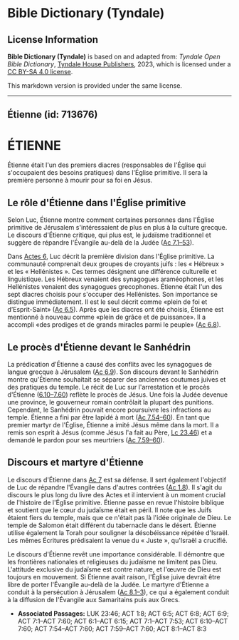 # Bible Dictionary (Tyndale)

## License Information

**Bible Dictionary (Tyndale)** is based on and adapted from: _Tyndale Open Bible Dictionary_, [Tyndale House Publishers](https://tyndaleopenresources.com/), 2023, which is licensed under a [CC BY-SA 4.0 license](https://creativecommons.org/licenses/by-sa/4.0/legalcode.en).

This markdown version is provided under the same license.



--------------------------------

## Étienne (id: 713676)

ÉTIENNE
=======

Étienne était l'un des premiers diacres (responsables de l'Église qui s'occupaient des besoins pratiques) dans l'Église primitive. Il sera la première personne à mourir pour sa foi en Jésus.

Le rôle d'Étienne dans l'Église primitive
-----------------------------------------

Selon Luc, Étienne montre comment certaines personnes dans l'Église primitive de Jérusalem s'intéressaient de plus en plus à la culture grecque. Le discours d'Étienne critique, qui plus est, le judaïsme traditionnel et suggère de répandre l'Évangile au\-delà de la Judée ([Ac 7\.1–53](https://ref.ly/Acts7:1-Acts7:53)).

Dans [Actes 6](https://ref.ly/Acts6:1-Acts6:15), Luc décrit la première division dans l'Église primitive. La communauté comprenait deux groupes de croyants juifs : les « Hébreux » et les « Hellénistes ». Ces termes désignent une différence culturelle et linguistique. Les Hébreux venaient des synagogues araméophones, et les Hellénistes venaient des synagogues grecophones. Étienne était l'un des sept diacres choisis pour s'occuper des Hellénistes. Son importance se distingue immédiatement. Il est le seul décrit comme «plein de foi et d’Esprit\-Saint» ([Ac 6\.5](https://ref.ly/Acts6:5)). Après que les diacres ont été choisis, Étienne est mentionné à nouveau comme «plein de grâce et de puissance». Il a accompli «des prodiges et de grands miracles parmi le peuple» ([Ac 6\.8](https://ref.ly/Acts6:8)).

Le procès d'Étienne devant le Sanhédrin
---------------------------------------

La prédication d'Étienne a causé des conflits avec les synagogues de langue grecque à Jérusalem ([Ac 6\.9](https://ref.ly/Acts6:9)). Son discours devant le Sanhédrin montre qu'Étienne souhaitait se séparer des anciennes coutumes juives et des pratiques du temple. Le récit de Luc sur l'arrestation et le procès d'Étienne ([6\.10–7\.60](https://ref.ly/Acts6:10-Acts7:60)) reflète le procès de Jésus. Une fois la Judée devenue une province, le gouverneur romain contrôlait la plupart des punitions. Cependant, le Sanhédrin pouvait encore poursuivre les infractions au temple. Étienne a fini par être lapidé à mort ([Ac 7\.54–60](https://ref.ly/Acts7:54-Acts7:60)). En tant que premier martyr de l'Église, Étienne a imité Jésus même dans la mort. Il a remis son esprit à Jésus (comme Jésus l'a fait au Père, [Lc 23\.46](https://ref.ly/Luke23:46)) et a demandé le pardon pour ses meurtriers ([Ac 7\.59–60](https://ref.ly/Acts7:59-Acts7:60)).

Discours et martyre d'Étienne
-----------------------------

Le discours d'Étienne dans [Ac 7](https://ref.ly/Acts7:1-Acts7:60) est sa défense. Il sert également l'objectif de Luc de répandre l'Évangile dans d'autres contrées ([Ac 1\.8](https://ref.ly/Acts1:8)). Il s'agit du discours le plus long du livre des Actes et il intervient à un moment crucial de l'histoire de l'Église primitive. Étienne passe en revue l'histoire biblique et soutient que le cœur du judaïsme était en péril. Il note que les Juifs étaient fiers du temple, mais que ce n'était pas là l'idée originale de Dieu. Le temple de Salomon était différent du tabernacle dans le désert. Étienne utilise également la Torah pour souligner la désobéissance répétée d'Israël. Les mêmes Écritures prédisaient la venue du « Juste », qu'Israël a crucifié.

Le discours d'Étienne revêt une importance considérable. Il démontre que les frontières nationales et religieuses du judaïsme ne limitent pas Dieu. L'attitude exclusive du judaïsme est contre nature, et l'œuvre de Dieu est toujours en mouvement. Si Étienne avait raison, l'Église juive devrait être libre de porter l'Évangile au\-delà de la Judée. Le martyre d'Étienne a conduit à la persécution à Jérusalem ([Ac 8\.1–3](https://ref.ly/Acts8:1-Acts8:3)), ce qui a également conduit à la diffusion de l'Évangile aux Samaritains puis aux Grecs.

* **Associated Passages:** LUK 23:46; ACT 1:8; ACT 6:5; ACT 6:8; ACT 6:9; ACT 7:1–ACT 7:60; ACT 6:1–ACT 6:15; ACT 7:1–ACT 7:53; ACT 6:10–ACT 7:60; ACT 7:54–ACT 7:60; ACT 7:59–ACT 7:60; ACT 8:1–ACT 8:3


